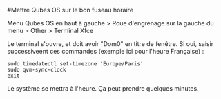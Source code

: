 #Mettre Qubes OS sur le bon fuseau horaire

Menu Qubes OS en haut à gauche > Roue d'engrenage sur la gauche du menu > Other > Terminal Xfce

Le terminal s'ouvre, et doit avoir "Dom0" en titre de fenêtre. Si oui, saisir successiveent ces commandes (exemple ici pour l'heure Française) :
```
sudo timedatectl set-timezone 'Europe/Paris'
sudo qvm-sync-clock
exit
```

Le système se mettra à l'heure. Ça peut prendre quelques minutes.
